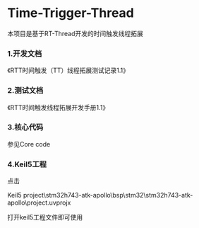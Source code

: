 # Time-Trigger-Thread
本项目是基于RT-Thread开发的时间触发线程拓展

### 1.开发文档

《RTT时间触发（TT）线程拓展测试记录1.1》

### 2.测试文档

《RTT时间触发线程拓展开发手册1.1》

### 3.核心代码

参见Core code

### 4.Keil5工程

点击

Keil5 project\stm32h743-atk-apollo\bsp\stm32\stm32h743-atk-apollo\project.uvprojx

打开keil5工程文件即可使用
